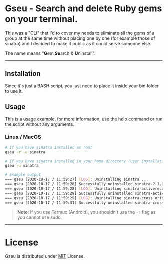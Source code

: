 # Gseu - Search and delete Ruby gems on your terminal.

This was a "CLI" that I'd to cover my needs to eliminate
all the gems of a group at the same time without placing
one by one (for example those of sinatra) and I decided
to make it public as it could serve someone else.

The name means "**G**em **Se**arch & **U**ninstall".

---

## Installation
Since it's just a BASH script, you just need
to place it inside your bin folder to use it.

## Usage
This is a usage example, for more information, use
the help command or run the script without any arguments.

### Linux / MacOS
```sh
# If you have sinatra installed as root
gseu -r -u sinatra

# If you have sinatra installed in your home directory (user installation)
gseu -u sinatra

# Example output
=== gseu [2020-10-17 / 11:59:27] [LOG]: Uninstalling sinatra ...
=== gseu [2020-10-17 / 11:59:28] Successfully uninstalled sinatra-2.1.0
=== gseu [2020-10-17 / 11:59:28] [LOG]: Uninstalling sinatra-activerecord ...
=== gseu [2020-10-17 / 11:59:29] Successfully uninstalled sinatra-activerecord-2.0.19
=== gseu [2020-10-17 / 11:59:29] [LOG]: Uninstalling sinatra-cross_origin ...
=== gseu [2020-10-17 / 11:59:31] Successfully uninstalled sinatra-cross_origin-0.4.0
```

> **Note**: If you use Termux (Android), you shouldn't use the `-r` flag as you cannot use sudo.

---

# License
Gseu is distributed under [MIT](./LICENSE) License.

